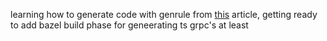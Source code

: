 learning how to generate code with genrule from [this](https://ekhabarov.com/post/how-to-generate-code-with-bazel/) article,
getting ready to add bazel build phase for geneerating ts grpc's at least
